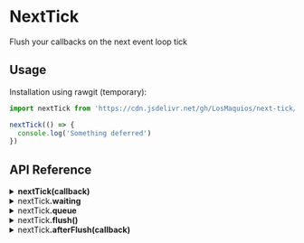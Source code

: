 # NextTick

  Flush your callbacks on the next event loop tick

## Usage

  Installation using rawgit (temporary):

```js
import nextTick from 'https://cdn.jsdelivr.net/gh/LosMaquios/next-tick/index.js'

nextTick(() => {
  console.log('Something deferred')
})
```

## API Reference

<details>
  <summary><strong>nextTick(callback)</strong></summary>

  <p>Defers execution of a given callback</p>
</details>

<details>
  <summary>nextTick<strong>.waiting</strong></summary>

  <p>A boolean indicating when we are waiting to flush callbacks</p>
</details>

<details>
  <summary>nextTick<strong>.queue</strong></summary>

  <p>An array containing callbacks to be flushed</p>
</details>

<details>
  <summary>nextTick<strong>.flush()</strong></summary>

  <p>Flush callbacks as a single microtask</p>
</details>

<details>
  <summary>nextTick<strong>.afterFlush(callback)</strong></summary>

  <p>Execute (as a macrotask) a callback after flushing the queue</p>
</details>
